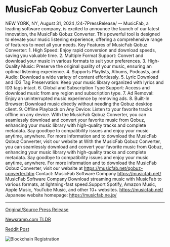 # MusicFab Qobuz Converter Launch

NEW YORK, NY, August 31, 2024 /24-7PressRelease/ -- MusicFab, a leading software company, is excited to announce the launch of our latest innovation, the MusicFab Qobuz Converter. This powerful tool is designed to elevate your music listening experience, offering a comprehensive range of features to meet all your needs.  Key Features of MusicFab Qobuz Converter:  1. High Speed: Enjoy rapid conversion and download speeds, saving you valuable time. 2. Multiple Format Support: Convert and download your music in various formats to suit your preferences. 3. High-Quality Music: Preserve the original quality of your music, ensuring an optimal listening experience. 4. Supports Playlists, Albums, Podcasts, and Audio: Download a wide variety of content effortlessly. 5. Lyric Download and ID3 Tag Preservation: Keep your music library organized with lyrics and ID3 tags intact. 6. Global and Subscription Type Support: Access and download music from any region and subscription type. 7. Ad Removal: Enjoy an uninterrupted music experience by removing ads. 8. Built-In Browser: Download music directly without needing the Qobuz desktop client. 9. Offline Playback on Any Device: Listen to your favorite tracks offline on any device.  With the MusicFab Qobuz Converter, you can seamlessly download and convert your favorite music from Qobuz, enhancing your music library with high-quality tracks and complete metadata. Say goodbye to compatibility issues and enjoy your music anytime, anywhere.  For more information and to download the MusicFab Qobuz Converter, visit our website at With the MusicFab Qobuz Converter, you can seamlessly download and convert your favorite music from Qobuz, enhancing your music library with high-quality tracks and complete metadata. Say goodbye to compatibility issues and enjoy your music anytime, anywhere.  For more information and to download the MusicFab Qobuz Converter, visit our website at https://musicfab.net/qobuz-converter.htm  Contact: MusicFab Software Company https://musicfab.net/  MusicFab Software Company  Download streaming music with MusicFab to various formats, at lightning-fast speed.Support Spotify, Amazon Music, Apple Music, YouTube Music, and other 10+ websites.  https://musicfab.net/  Japanese website homepage: https://musicfab.ne.jp/ 

---

[Original/Source Press Release](https://www.24-7pressrelease.com/press-release/513938/musicfab-qobuz-converter-launch)
                    

[Newsramp.com TLDR](None) 



[Reddit Post](https://www.reddit.com/r/technology_press/comments/1f5v1qc/musicfab_launches_innovative_qobuz_converter_to/) 



![Blockchain Registration](https://cdn.newsramp.app/24-7PressRelease/qrcode/248/31/roamaaG8.webp)